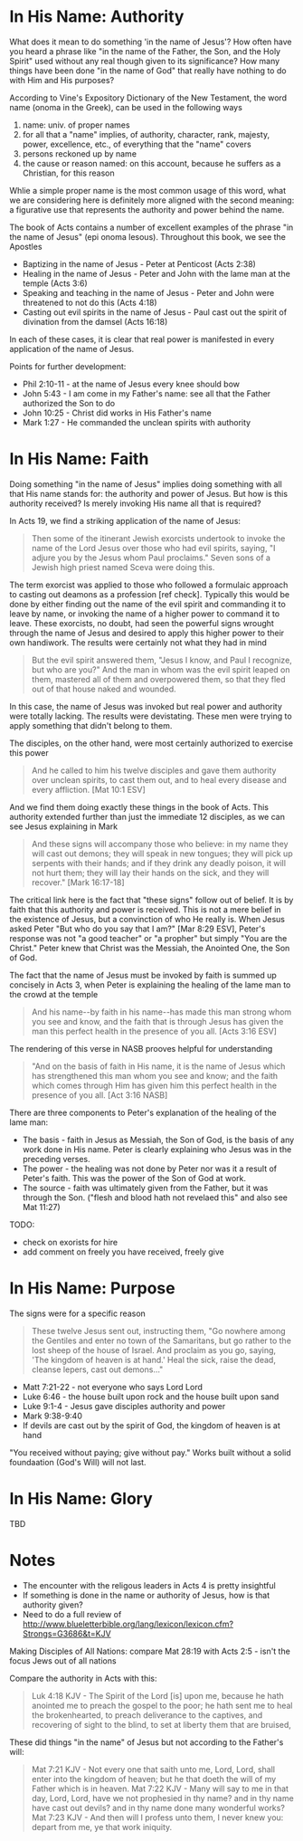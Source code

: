 In His Name: Authority
==========================

What does it mean to do something 'in the name of Jesus'? How often have you heard a phrase like "in the name of the Father, the Son, and the Holy Spirit" used without any real though given to its significance? How many things have been done "in the name of God" that really have nothing to do with Him and His purposes?

According to Vine's Expository Dictionary of the New Testament, the word name (onoma in the Greek), can be used in the following ways

1. name: univ. of proper names
2. for all that a "name" implies, of authority, character, rank, majesty, power, excellence, etc., of everything that the "name" covers
3. persons reckoned up by name
4. the cause or reason named: on this account, because he suffers as a Christian, for this reason

Whlie a simple proper name is the most common usage of this word, what we are considering here is definitely more aligned with the second meaning: a figurative use that represents the authority and power behind the name.

The book of Acts contains a number of excellent examples of the phrase "in the name of Jesus" (epi onoma lesous). Throughout this book, we see the Apostles
- Baptizing in the name of Jesus - Peter at Penticost (Acts 2:38)
- Healing in the name of Jesus - Peter and John with the lame man at the temple (Acts 3:6)
- Speaking and teaching in the name of Jesus - Peter and John were threatened to not do this (Acts 4:18)
- Casting out evil spirits in the name of Jesus - Paul cast out the spirit of divination from the damsel (Acts 16:18)

In each of these cases, it is clear that real power is manifested in every application of the name of Jesus.

Points for further development:
- Phil 2:10-11 - at the name of Jesus every knee should bow
- John 5:43 - I am come in my Father's name: see all that the Father authorized the Son to do
- John 10:25 - Christ did works in His Father's name
- Mark 1:27 - He commanded the unclean spirits with authority

In His Name: Faith
=======================

Doing something "in the name of Jesus" implies doing something with all that His name stands for: the authority and power of Jesus. But how is this authority received? Is merely invoking His name all that is required?

In Acts 19, we find a striking application of the name of Jesus:

> Then some of the itinerant Jewish exorcists undertook to invoke the name of the Lord Jesus over those who had evil spirits, saying, "I adjure you by the Jesus whom Paul proclaims." Seven sons of a Jewish high priest named Sceva were doing this.

The term exorcist was applied to those who followed a formulaic approach to casting out deamons as a profession [ref check]. Typically this would be done by either finding out the name of the evil spirit and commanding it to leave by name, or invoking the name of a higher power to command it to leave.  These exorcists, no doubt, had seen the powerful signs wrought through the name of Jesus and desired to apply this higher power to their own handiwork. The results were certainly not what they had in mind

> But the evil spirit answered them, "Jesus I know, and Paul I recognize, but who are you?" And the man in whom was the evil spirit leaped on them, mastered all of them and overpowered them, so that they fled out of that house naked and wounded.

In this case, the name of Jesus was invoked but real power and authority were totally lacking. The results were devistating. These men were trying to apply something that didn't belong to them.

The disciples, on the other hand, were most certainly authorized to exercise this power

> And he called to him his twelve disciples and gave them authority over unclean spirits, to cast them out, and to heal every disease and every affliction.
[Mat 10:1 ESV]

And we find them doing exactly these things in the book of Acts. This authority extended further than just the immediate 12 disciples, as we can see Jesus explaining in Mark

> And these signs will accompany those who believe: in my name they will cast out demons; they will speak in new tongues; they will pick up serpents with their hands; and if they drink any deadly poison, it will not hurt them; they will lay their hands on the sick, and they will recover." [Mark 16:17-18]

The critical link here is the fact that "these signs" follow out of belief. It is by faith that this authority and power is received. This is not a mere belief in the existence of Jesus, but a convinction of who He really is. When Jesus asked Peter  "But who do you say that I am?" [Mar 8:29 ESV], Peter's response was not "a good teacher" or "a propher" but simply "You are the Christ." Peter knew that Christ was the Messiah, the Anointed One, the Son of God.

The fact that the name of Jesus must be invoked by faith is summed up concisely in Acts 3, when Peter is explaining the healing of the lame man to the crowd at the temple

> And his name--by faith in his name--has made this man strong whom you see and know, and the faith that is through Jesus has given the man this perfect health in the presence of you all. [Acts 3:16 ESV]

The rendering of this verse in NASB prooves helpful for understanding

> "And on the basis of faith in His name, it is the name of Jesus which has strengthened this man whom you see and know; and the faith which comes through Him has given him this perfect health in the presence of you all. [Act 3:16 NASB]

There are three components to Peter's explanation of the healing of the lame man:
- The basis - faith in Jesus as Messiah, the Son of God, is the basis of any work done in His name. Peter is clearly explaining who Jesus was in the preceding verses.
- The power - the healing was not done by Peter nor was it a result of Peter's faith. This was the power of the Son of God at work.
- The source - faith was ultimately given from the Father, but it was through the Son. ("flesh and blood hath not revelaed this" and also see Mat 11:27)

TODO:
- check on exorists for hire
- add comment on freely you have received, freely give


In His Name: Purpose
==============================================

The signs were for a specific reason

> These twelve Jesus sent out, instructing them, "Go nowhere among the Gentiles and enter no town of the Samaritans, but go rather to the lost sheep of the house of Israel. And proclaim as you go, saying, 'The kingdom of heaven is at hand.' Heal the sick, raise the dead, cleanse lepers, cast out demons..."


- Matt 7:21-22 - not everyone who says Lord Lord
- Luke 6:46 - the house built upon rock and the house built upon sand
- Luke 9:1-4 - Jesus gave disciples authority and power
- Mark 9:38-9:40
- If devils are cast out by the spirit of God, the kingdom of heaven is at hand

"You received without paying; give without pay."
Works built without a solid foundaation (God's Will) will not last.

In His Name: Glory
==================

TBD


Notes
=====
- The encounter with the religous leaders in Acts 4 is pretty insightful
- If something is done in the name or authority of Jesus, how is that authority given?
- Need to do a full review of http://www.blueletterbible.org/lang/lexicon/lexicon.cfm?Strongs=G3686&t=KJV

Making Disciples of All Nations: compare Mat 28:19 with Acts 2:5 - isn't the focus Jews out of all nations

Compare the authority in Acts with this:
> Luk 4:18 KJV - The Spirit of the Lord [is] upon me, because he hath anointed me to preach the gospel to the poor; he hath sent me to heal the brokenhearted, to preach deliverance to the captives, and recovering of sight to the blind, to set at liberty them that are bruised,

These did things "in the name" of Jesus but not according to the Father's will:
> Mat 7:21 KJV - Not every one that saith unto me, Lord, Lord, shall enter into the kingdom of heaven; but he that doeth the will of my Father which is in heaven.
> Mat 7:22 KJV - Many will say to me in that day, Lord, Lord, have we not prophesied in thy name? and in thy name have cast out devils? and in thy name done many wonderful works?
> Mat 7:23 KJV - And then will I profess unto them, I never knew you: depart from me, ye that work iniquity.
